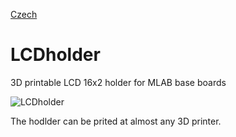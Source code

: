 
[Czech](./README.cs.md)
<!--- module --->
# LCDholder
<!--- Emodule --->

<!--- subtitle --->3D printable LCD 16x2 holder for MLAB base boards<!--- Esubtitle --->

![LCDholder](/doc/img/LCDholder_QRcode.png)

<!--- description --->The hodlder can be prited at almost any 3D printer.<!--- Edescription --->
            